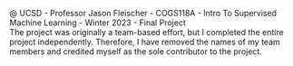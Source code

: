 @ UCSD - Professor Jason Fleischer - COGS118A - Intro To Supervised Machine Learning - Winter 2023 - Final Project <br>
The project was originally a team-based effort, but I completed the entire project independently. Therefore, I have removed the names of my team members and credited myself as the sole contributor to the project.

